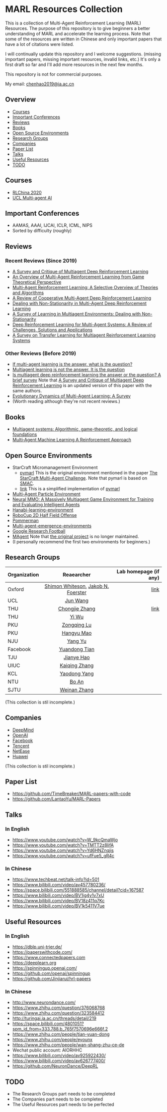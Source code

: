 # MARL Resources Collection
This is a collection of Multi-Agent Reinforcement Learning (MARL) Resources. The purpose of this repository is to give beginners a better understanding of MARL and accelerate the learning process. Note that some of the resources are written in Chinese and only important papers that have a lot of citations were listed. 

I will continually update this repository and I welcome suggestions. (missing important papers, missing important resources, invalid links, etc.) It's only a first draft so far and I'll add more resources in the next few months.

This repository is not for commercial purposes.

My email: chenhao2019@ia.ac.cn

## Overview
* [Courses](https://github.com/TimeBreaker/MARL-resources-collection#courses)
* [Important Conferences](https://github.com/TimeBreaker/MARL-resources-collection#important-conferences)
* [Reviews](https://github.com/TimeBreaker/MARL-resources-collection#reviews)
* [Books](https://github.com/TimeBreaker/MARL-resources-collection#books)
* [Open Source Environments](https://github.com/TimeBreaker/MARL-resources-collection#open-source-environments)
* [Research Groups](https://github.com/TimeBreaker/MARL-resources-collection#research-groups)
* [Companies](https://github.com/TimeBreaker/MARL-resources-collection#companies)
* [Paper List](https://github.com/TimeBreaker/MARL-resources-collection#paper-list)
* [Talks](https://github.com/TimeBreaker/MARL-resources-collection#talks)
* [Useful Resources](https://github.com/TimeBreaker/MARL-resources-collection#useful-links)
* [TODO](https://github.com/TimeBreaker/MARL-resources-collection#todo)

## Courses
* [RLChina 2020](https://rlchina.org/)
* [UCL Multi-agent AI](https://www.bilibili.com/video/BV1fz4y1S72S)

## Important Conferences
* AAMAS, AAAI, IJCAI, ICLR, ICML, NIPS
* Sorted by difficulty (roughly)

## Reviews
### Recent Reviews (Since 2019)
* [A Survey and Critique of Multiagent Deep Reinforcement Learning](https://arxiv.org/pdf/1810.05587v3)
* [An Overview of Multi-Agent Reinforcement Learning from Game Theoretical Perspective](https://arxiv.org/abs/2011.00583v2)
* [Multi-Agent Reinforcement Learning: A Selective Overview of Theories and Algorithms](https://arxiv.org/abs/1911.10635v1)
* [A Review of Cooperative Multi-Agent Deep Reinforcement Learning](https://arxiv.org/abs/1908.03963)
* [Dealing with Non-Stationarity in Multi-Agent Deep Reinforcement Learning](https://arxiv.org/abs/1906.04737)
* [A Survey of Learning in Multiagent Environments: Dealing with Non-Stationarity](https://arxiv.org/abs/1707.09183v1)
* [Deep Reinforcement Learning for Multi-Agent Systems: A Review of Challenges, Solutions and Applications](https://arxiv.org/pdf/1812.11794.pdf)
* [A Survey on Transfer Learning for Multiagent Reinforcement Learning Systems](https://www.researchgate.net/publication/330752409_A_Survey_on_Transfer_Learning_for_Multiagent_Reinforcement_Learning_Systems)

### Other Reviews (Before 2019)
* [If multi-agent learning is the answer, what is the question?](https://ai.stanford.edu/people/shoham/www%20papers/LearningInMAS.pdf)
* [Multiagent learning is not the answer. It is the question](https://core.ac.uk/download/pdf/82595758.pdf)
* [Is multiagent deep reinforcement learning the answer or the question? A brief survey](https://arxiv.org/abs/1810.05587v1)   Note that [A Survey and Critique of Multiagent Deep Reinforcement Learning](https://arxiv.org/pdf/1810.05587v3) is an updated version of this paper with the same authors.
* [Evolutionary Dynamics of Multi-Agent Learning: A Survey](https://www.researchgate.net/publication/280919379_Evolutionary_Dynamics_of_Multi-Agent_Learning_A_Survey)
* (Worth reading although they're not recent reviews.)

## Books
* [Multiagent systems: Algorithmic, game-theoretic, and logical foundations](http://www.masfoundations.org/download.html)
* [Multi‐Agent Machine Learning A Reinforcement Approach](https://www.engineerrefe.com/multi-agent-machine-learning/)

## Open Source Environments
* StarCraft Micromanagement Environment
   * [pymarl](https://github.com/oxwhirl/pymarl) This is the original environment mentioned in the paper [The StarCraft Multi-Agent Challenge](https://arxiv.org/abs/1902.04043). Note that pymarl is based on [SMAC](https://github.com/oxwhirl/smac).
   * [link](https://github.com/starry-sky6688/StarCraft) This is a simplified implementation of [pymarl](https://github.com/oxwhirl/pymarl)
* [Multi-Agent Particle Environment](https://github.com/openai/multiagent-particle-envs)
* [Neural MMO: A Massively Multiagent Game Environment for Training and Evaluating Intelligent Agents](https://github.com/openai/neural-mmo)
* [Hanabi-learning-environment](https://github.com/deepmind/hanabi-learning-environment)
* [RoboCup 2D Half Field Offense](https://github.com/LARG/HFO)
* [Pommerman](https://www.pommerman.com/)
* [Multi-agent-emergence-environments](https://github.com/openai/multi-agent-emergence-environments)
* [Google Research Football](https://github.com/google-research/football)
* [MAgent](https://github.com/PettingZoo-Team/MAgent) Note that [the original project](https://github.com/geek-ai/MAgent) is no longer maintained.
* (I personally recommend the first two environments for beginners.)

## Research Groups
Organization|Reaearcher|Lab homepage (if any)
--|:--:|--:
Oxford|[Shimon Whiteson](https://www.cs.ox.ac.uk/people/shimon.whiteson/), [Jakob N. Foerster](https://www.jakobfoerster.com/)|[link](http://whirl.cs.ox.ac.uk/ ) 
UCL|[Jun Wang](http://www0.cs.ucl.ac.uk/staff/Jun.Wang/)|
THU|[Chongjie Zhang](http://people.iiis.tsinghua.edu.cn/~zhang/)|[link](http://group.iiis.tsinghua.edu.cn/~milab/index.html)
THU|[Yi Wu](http://jxwuyi.weebly.com/)|
PKU|[Zongqing Lu](https://z0ngqing.github.io/)|
PKU|[Hangyu Mao](https://scholar.google.com/citations?hl=zh-CN&user=EtVHsgcAAAAJ)|
NJU|[Yang Yu](http://www.lamda.nju.edu.cn/yuy/)|
Facebook|[Yuandong Tian](http://yuandong-tian.com/)|
TJU|[Jianye Hao](http://faculty.tju.edu.cn/156102/zh_CN/index/24194/list/index.htm)|
UIUC|[Kaiqing Zhang](https://kzhang66.github.io/index.html)|
KCL|[Yaodong Yang](https://www.yangyaodong.com)|
NTU|[Bo An](https://personal.ntu.edu.sg/boan/index.html)|
SJTU|[Weinan Zhang](http://wnzhang.net/)|

(This collection is stil incomplete.)

## Companies
* [DeepMind](https://deepmind.com/)
* [OpenAI](https://openai.com/)
* [Facebook](https://ai.facebook.com/)
* [Tencent](https://ai.tencent.com/ailab/zh/index)
* [NetEase](https://fuxi.163.com/#/home)
* [Huawei](https://www.noahlab.com.hk/#/home)

(This collection is stil incomplete.)

## Paper List
* https://github.com/TimeBreaker/MARL-papers-with-code
* https://github.com/LantaoYu/MARL-Papers

## Talks
### In English
* https://www.youtube.com/watch?v=W_9kcQmaWjo
* https://www.youtube.com/watch?v=TMTT2z8lifA
* https://www.youtube.com/watch?v=Yd6HNZnqjis
* https://www.youtube.com/watch?v=ufFue5_gR4c

### In Chinese
* https://www.techbeat.net/talk-info?id=501
* https://www.bilibili.com/video/av457780236/
* https://space.bilibili.com/551888585/channel/detail?cid=167587
* https://www.bilibili.com/video/BV1ig4y1v7xU
* https://www.bilibili.com/video/BV18z411q7Kc
* https://www.bilibili.com/video/BV1k5411V7ue

## Useful Resources
### In English
* https://dblp.uni-trier.de/
* https://paperswithcode.com/
* https://www.connectedpapers.com
* https://deeplearn.org
* https://spinningup.openai.com/
* https://github.com/openai/spinningup
* https://github.com/Jinjiarui/hrl-papers

### In Chinese
* http://www.neurondance.com/
* https://www.zhihu.com/question/376068768
* https://www.zhihu.com/question/323584412
* http://turingai.ia.ac.cn/threads/detail/219
* https://space.bilibili.com/4801051?spm_id_from=333.788.b_765f7570696e666f.2
* https://www.zhihu.com/people/tian-yuan-dong
* https://www.zhihu.com/people/eyounx
* https://www.zhihu.com/people/wan-shang-zhu-ce-de
* Wechat public account: AIORHHC
* https://www.bilibili.com/video/av925922430/
* https://www.bilibili.com/video/av626777400/
* https://github.com/NeuronDance/DeepRL

## TODO
* The Research Groups part needs to be completed
* The Companies part needs to be completed
* The Useful Resources part needs to be perfected


